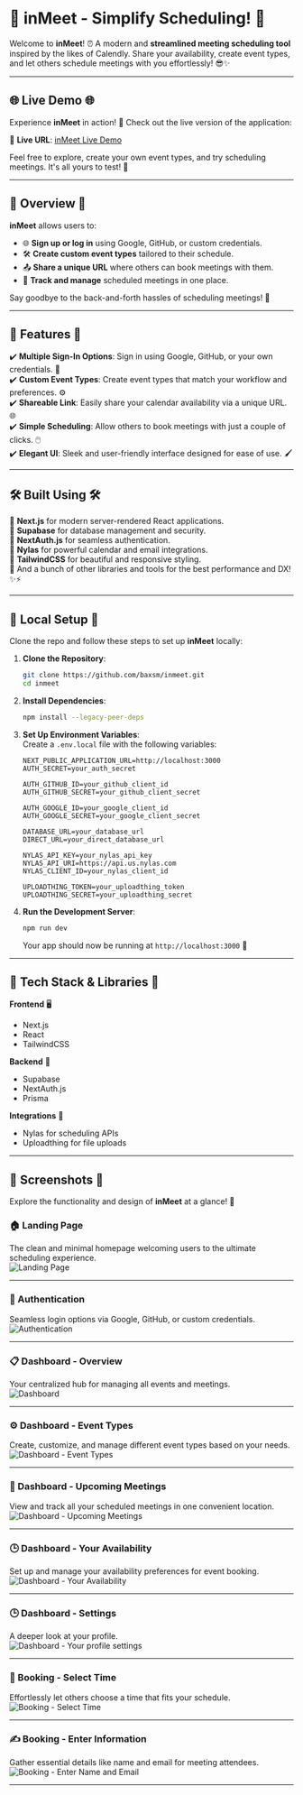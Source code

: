 # 🌟 inMeet - Simplify Scheduling! 🌟

Welcome to **inMeet**! ⏰ A modern and **streamlined meeting scheduling tool** inspired by the likes of Calendly. Share your availability, create event types, and let others schedule meetings with you effortlessly! 😎✨

---

## 🌐 Live Demo 🌐

Experience **inMeet** in action! 🎉 Check out the live version of the application:

🔗 **Live URL**: [inMeet Live Demo](http://localhost:3000)

Feel free to explore, create your own event types, and try scheduling meetings. It's all yours to test! 🚀

---

## 📖 Overview 📖

**inMeet** allows users to:

- 🌐 **Sign up or log in** using Google, GitHub, or custom credentials.
- 🛠️ **Create custom event types** tailored to their schedule.
- 📤 **Share a unique URL** where others can book meetings with them.
- 📅 **Track and manage** scheduled meetings in one place.

Say goodbye to the back-and-forth hassles of scheduling meetings! 🚀

---

## 🚀 Features 🚀

✔️ **Multiple Sign-In Options**: Sign in using Google, GitHub, or your own credentials. 🔑  
✔️ **Custom Event Types**: Create event types that match your workflow and preferences. ⚙️  
✔️ **Shareable Link**: Easily share your calendar availability via a unique URL. 🌐  
✔️ **Simple Scheduling**: Allow others to book meetings with just a couple of clicks. 🖱️  
✔️ **Elegant UI**: Sleek and user-friendly interface designed for ease of use. 🖌️

---

## 🛠️ Built Using 🛠️

🔸 **Next.js** for modern server-rendered React applications.  
🔸 **Supabase** for database management and security.  
🔸 **NextAuth.js** for seamless authentication.  
🔸 **Nylas** for powerful calendar and email integrations.  
🔸 **TailwindCSS** for beautiful and responsive styling.  
🔸 And a bunch of other libraries and tools for the best performance and DX! ✨⚡

---

## 🔧 Local Setup 🔧

Clone the repo and follow these steps to set up **inMeet** locally:

1. **Clone the Repository**:

   ```bash
   git clone https://github.com/baxsm/inmeet.git
   cd inmeet
   ```

2. **Install Dependencies**:

   ```bash
   npm install --legacy-peer-deps
   ```

3. **Set Up Environment Variables**:  
   Create a `.env.local` file with the following variables:

   ```plaintext
   NEXT_PUBLIC_APPLICATION_URL=http://localhost:3000
   AUTH_SECRET=your_auth_secret

   AUTH_GITHUB_ID=your_github_client_id
   AUTH_GITHUB_SECRET=your_github_client_secret

   AUTH_GOOGLE_ID=your_google_client_id
   AUTH_GOOGLE_SECRET=your_google_client_secret

   DATABASE_URL=your_database_url
   DIRECT_URL=your_direct_database_url

   NYLAS_API_KEY=your_nylas_api_key
   NYLAS_API_URI=https://api.us.nylas.com
   NYLAS_CLIENT_ID=your_nylas_client_id

   UPLOADTHING_TOKEN=your_uploadthing_token
   UPLOADTHING_SECRET=your_uploadthing_secret
   ```

4. **Run the Development Server**:
   ```bash
   npm run dev
   ```
   Your app should now be running at `http://localhost:3000` 🎉

---

## 🎨 Tech Stack & Libraries 🎨

**Frontend** 🖥️

- Next.js
- React
- TailwindCSS

**Backend** 🔧

- Supabase
- NextAuth.js
- Prisma

**Integrations** 🔗

- Nylas for scheduling APIs
- Uploadthing for file uploads

---

## 📸 Screenshots 📸

Explore the functionality and design of **inMeet** at a glance! 🚀

### 🏠 Landing Page

The clean and minimal homepage welcoming users to the ultimate scheduling experience.  
![Landing Page](/public/readme1.png)

---

### 🔑 Authentication

Seamless login options via Google, GitHub, or custom credentials.  
![Authentication](/public/readme2.png)

---

### 📋 Dashboard - Overview

Your centralized hub for managing all events and meetings.  
![Dashboard](/public/readme3.png)

---

### ⚙️ Dashboard - Event Types

Create, customize, and manage different event types based on your needs.  
![Dashboard - Event Types](/public/readme4.png)

---

### 📅 Dashboard - Upcoming Meetings

View and track all your scheduled meetings in one convenient location.  
![Dashboard - Upcoming Meetings](/public/readme5.png)

---

### 🕒 Dashboard - Your Availability

Set up and manage your availability preferences for event booking.  
![Dashboard - Your Availability](/public/readme6.png)

---

### 🕒 Dashboard - Settings

A deeper look at your profile.  
![Dashboard - Your profile settings](/public/readme7.png)

---

### 📆 Booking - Select Time

Effortlessly let others choose a time that fits your schedule.  
![Booking - Select Time](/public/readme8.png)

---

### ✍️ Booking - Enter Information

Gather essential details like name and email for meeting attendees.  
![Booking - Enter Name and Email](/public/readme9.png)

---
